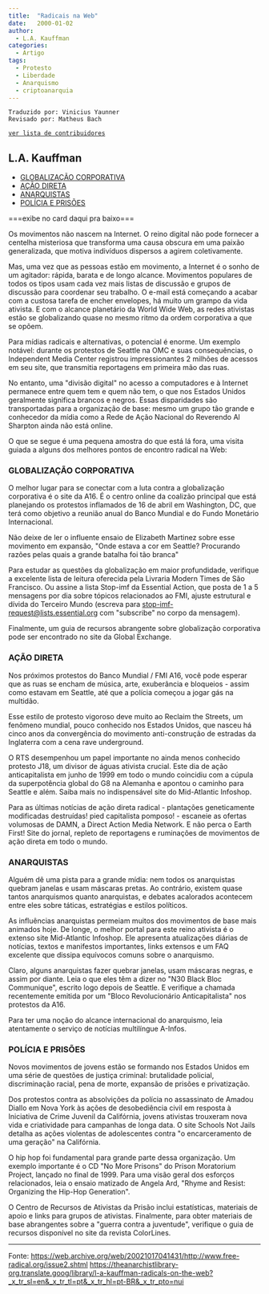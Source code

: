 ```yaml
---
title:  "Radicais na Web"
date:   2000-01-02
author:
  - L.A. Kauffman
categories:
  - Artigo
tags:
  - Protesto
  - Liberdade
  - Anarquismo
  - criptoanarquia
---
```

```
Traduzido por: Vinicius Yaunner
Revisado por: Matheus Bach
```
[```ver lista de contribuidores```](/about/#contribuidores)


## L.A. Kauffman


* [GLOBALIZAÇÃO CORPORATIVA](#globalização-corporativa)
* [AÇÃO DIRETA](#ação-direta)
* [ANARQUISTAS](#anarquistas)
* [POLÍCIA E PRISÕES](#polícia-e-prisões)

===exibe no card daqui pra baixo===

Os movimentos não nascem na Internet. O reino digital não pode fornecer a centelha misteriosa que transforma uma causa obscura em uma paixão generalizada, que motiva indivíduos dispersos a agirem coletivamente.

Mas, uma vez que as pessoas estão em movimento, a Internet é o sonho de um agitador: rápida, barata e de longo alcance. Movimentos populares de todos os tipos usam cada vez mais listas de discussão e grupos de discussão para coordenar seu trabalho. O e-mail está começando a acabar com a custosa tarefa de encher envelopes, há muito um grampo da vida ativista. E com o alcance planetário da World Wide Web, as redes ativistas estão se globalizando quase no mesmo ritmo da ordem corporativa a que se opõem.

Para mídias radicais e alternativas, o potencial é enorme. Um exemplo notável: durante os protestos de Seattle na OMC e suas consequências, o Independent Media Center registrou impressionantes 2 milhões de acessos em seu site, que transmitia reportagens em primeira mão das ruas.

No entanto, uma "divisão digital" no acesso a computadores e à Internet permanece entre quem tem e quem não tem, o que nos Estados Unidos geralmente significa brancos e negros. Essas disparidades são transportadas para a organização de base: mesmo um grupo tão grande e conhecedor da mídia como a Rede de Ação Nacional do Reverendo Al Sharpton ainda não está online.

O que se segue é uma pequena amostra do que está lá fora, uma visita guiada a alguns dos melhores pontos de encontro radical na Web:

### GLOBALIZAÇÃO CORPORATIVA

O melhor lugar para se conectar com a luta contra a globalização corporativa é o site da A16. É o centro online da coalizão principal que está planejando os protestos inflamados de 16 de abril em Washington, DC, que terá como objetivo a reunião anual do Banco Mundial e do Fundo Monetário Internacional.

Não deixe de ler o influente ensaio de Elizabeth Martinez sobre esse movimento em expansão, "Onde estava a cor em Seattle? Procurando razões pelas quais a grande batalha foi tão branca"

Para estudar as questões da globalização em maior profundidade, verifique a excelente lista de leitura oferecida pela Livraria Modern Times de São Francisco. Ou assine a lista Stop-imf da Essential Action, que posta de 1 a 5 mensagens por dia sobre tópicos relacionados ao FMI, ajuste estrutural e dívida do Terceiro Mundo (escreva para stop-imf-request@lists.essential.org com "subscribe" no corpo da mensagem).

Finalmente, um guia de recursos abrangente sobre globalização corporativa pode ser encontrado no site da Global Exchange.

### AÇÃO DIRETA

Nos próximos protestos do Banco Mundial / FMI A16, você pode esperar que as ruas se encham de música, arte, exuberância e bloqueios - assim como estavam em Seattle, até que a polícia começou a jogar gás na multidão.

Esse estilo de protesto vigoroso deve muito ao Reclaim the Streets, um fenômeno mundial, pouco conhecido nos Estados Unidos, que nasceu há cinco anos da convergência do movimento anti-construção de estradas da Inglaterra com a cena rave underground.

O RTS desempenhou um papel importante no ainda menos conhecido protesto J18, um divisor de águas ativista crucial. Este dia de ação anticapitalista em junho de 1999 em todo o mundo coincidiu com a cúpula da superpotência global do G8 na Alemanha e apontou o caminho para Seattle e além. Saiba mais no indispensável site do Mid-Atlantic Infoshop.

Para as últimas notícias de ação direta radical - plantações geneticamente modificadas destruídas! pied capitalista pomposo! - escaneie as ofertas volumosas de DAMN, a Direct Action Media Network. E não perca o Earth First! Site do jornal, repleto de reportagens e ruminações de movimentos de ação direta em todo o mundo.

### ANARQUISTAS

Alguém dê uma pista para a grande mídia: nem todos os anarquistas quebram janelas e usam máscaras pretas. Ao contrário, existem quase tantos anarquismos quanto anarquistas, e debates acalorados acontecem entre eles sobre táticas, estratégias e estilos políticos.

As influências anarquistas permeiam muitos dos movimentos de base mais animados hoje. De longe, o melhor portal para este reino ativista é o extenso site Mid-Atlantic Infoshop. Ele apresenta atualizações diárias de notícias, textos e manifestos importantes, links extensos e um FAQ excelente que dissipa equívocos comuns sobre o anarquismo.

Claro, alguns anarquistas fazer quebrar janelas, usam máscaras negras, e assim por diante. Leia o que eles têm a dizer no "N30 Black Bloc Communique", escrito logo depois de Seattle. E verifique a chamada recentemente emitida por um "Bloco Revolucionário Anticapitalista" nos protestos da A16.

Para ter uma noção do alcance internacional do anarquismo, leia atentamente o serviço de notícias multilíngue A-Infos.

### POLÍCIA E PRISÕES

Novos movimentos de jovens estão se formando nos Estados Unidos em uma série de questões de justiça criminal: brutalidade policial, discriminação racial, pena de morte, expansão de prisões e privatização.

Dos protestos contra as absolvições da polícia no assassinato de Amadou Diallo em Nova York às ações de desobediência civil em resposta à Iniciativa de Crime Juvenil da Califórnia, jovens ativistas trouxeram nova vida e criatividade para campanhas de longa data. O site Schools Not Jails detalha as ações violentas de adolescentes contra "o encarceramento de uma geração" na Califórnia.

O hip hop foi fundamental para grande parte dessa organização. Um exemplo importante é o CD "No More Prisons" do Prison Moratorium Project, lançado no final de 1999. Para uma visão geral dos esforços relacionados, leia o ensaio matizado de Angela Ard, "Rhyme and Resist: Organizing the Hip-Hop Generation".

O Centro de Recursos de Ativistas da Prisão inclui estatísticas, materiais de apoio e links para grupos de ativistas. Finalmente, para obter materiais de base abrangentes sobre a "guerra contra a juventude", verifique o guia de recursos disponível no site da revista ColorLines.

---
Fonte: 
https://web.archive.org/web/20021017041431/http://www.free-radical.org/issue2.shtml
https://theanarchistlibrary-org.translate.goog/library/l-a-kauffman-radicals-on-the-web?_x_tr_sl=en&_x_tr_tl=pt&_x_tr_hl=pt-BR&_x_tr_pto=nui
